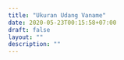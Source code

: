 ```yaml
---
title: "Ukuran Udang Vaname"
date: 2020-05-23T00:15:58+07:00
draft: false
layout: ""
description: ""
---
```


